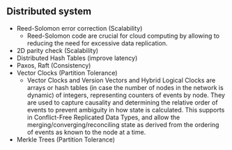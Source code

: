 ## Distributed system

- Reed-Solomon error correction (Scalability)
  - Reed-Solomon code are crucial for cloud computing by allowing to reducing the need for excessive data replication. 
- 2D parity check (Scalability)
- Distributed Hash Tables (improve latency)
- Paxos, Raft (Consistency)
- Vector Clocks (Partition Tolerance)
  - Vector Clocks and Version Vectors and Hybrid Logical Clocks are arrays or hash tables (in case the number of nodes in the network is dynamic) of integers, representing counters of events by node. They are used to capture causality and determining the relative order of events to prevent ambiguity in how state is calculated. This supports in Conflict-Free Replicated Data Types, and allow the merging/converging/reconciling state as derived from the ordering of events as known to the node at a time.
- Merkle Trees (Partition Tolerance)